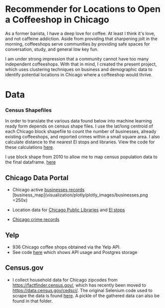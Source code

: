 Recommender for Locations to Open a Coffeeshop in Chicago
===============

As a former barista, I have a deep love for coffee.  At least I think it's love, and not caffeine addiction. Aside from providing that sharpening jolt in the morning, coffeeshops serve communities by providing safe spaces for conversation, study, and general low key fun.   

I am under strong impression that a community cannot have too many independent coffeeshops.  With that in mind, I created the present project, which uses clustering techniques on business and demographic data to identify potential locations in Chicago where a coffeeshop would thrive.

Data
===============

### Census Shapefiles
In order to translate the various data found below into machine learning ready form depends on census shape files. I use the lat/long centroid of each Chicago block shapefile to count the number of businesses, already existing coffeeshops, and reported crimes within a small square area. I also calculate distance to the nearest El stops and libraries.  View the code for these calculations [here](data/blockshapes).  

I use block shape from 2010 to allow me to map census population data to the final dataframe. [here](https://www.census.gov/geographies/mapping-files/time-series/geo/tiger-line-file.2010.html)  

## Chicago Data Portal
- Chicago active [businesses records]((https://data.cityofchicago.org/Community-Economic-Development/Business-Licenses-Current-Active/uupf-x98q))   
[business_map](visualization/plotly/plotly_images/businesses.png =250x)  

- Location data for [Chicago Public Libraries](https://data.cityofchicago.org/Education/Libraries-Locations-Hours-and-Contact-Information/x8fc-8rcq) and [El stops](https://data.cityofchicago.org/Transportation/CTA-System-Information-List-of-L-Stops/8pix-ypme)
- [Chicago crime records](https://data.cityofchicago.org/Public-Safety/Crimes-2001-to-present/ijzp-q8t2)

## Yelp

- 936 Chicago coffee shops obtained via the Yelp API. 
- See code [here](./data/yelp) which shows API usage and Postgres storage

## Census.gov
- I collect household data for Chicago zipcodes from https://factfinder.census.gov/, which has recently been moved to https://data.census.gov/cedsci/. The original Selenium code used to scrape the data is found [here]('data/zip_mean_inc/').  A pickle of the gathered data can also be found in that folder.

